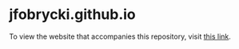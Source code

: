 # jfobrycki.github.io

To view the website that accompanies this repository, visit <a href="https://jfobrycki.github.io/" target="_blank">this link</a>.
